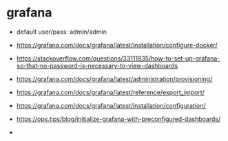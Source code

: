# grafana

* default user/pass:  admin/admin

* https://grafana.com/docs/grafana/latest/installation/configure-docker/
* https://stackoverflow.com/questions/33111835/how-to-set-up-grafana-so-that-no-password-is-necessary-to-view-dashboards
* https://grafana.com/docs/grafana/latest/administration/provisioning/
* https://grafana.com/docs/grafana/latest/reference/export_import/
* https://grafana.com/docs/grafana/latest/installation/configuration/
* https://ops.tips/blog/initialize-grafana-with-preconfigured-dashboards/
*
